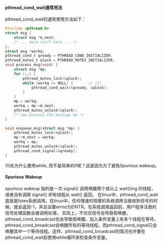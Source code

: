 <!--
author: checkking
date: 2017-03-06
title: pthread_cond_wait的虚假唤醒
tags: unix
category: unix
status: publish
summary: 温习一下spurious wakeup
-->
#### pthread_cond_wait通常用法
pthread_cond_wait的通常使用方法如下：
```c
#include <pthread.h>
struct msg {  
    struct msg *m_next;  
    /* ... more stuff here ... */  
};  
struct msg *workq;
pthread_cond_t qready = PTHREAD_COND_INITIALIZER;  
pthread_mutex_t qlock = PTHREAD_MUTEX_INITIALIZER;
void process_msg(void) {
    struct msg *mp;
    for (;;) {
        pthread_mutex_lock(&qlock);
        while (workq == NULL) {       // (1)
            pthread_cond_wait(&qready, &qlock);
        }
    }
    mp = workq;
    workq = mp->m_next;
    pthread_mutex_unlock(&qlock);
    /* now process the message mp */
}

void enqueue_msg(struct msg *mp) {
    pthread_mutex_lock(&qlock);
    mp->m_next = workq;
    workq = mp;
    pthread_mutex_unlock(&qlock);
    pthread_cond_signal(&qready);
}
```
(1)处为什么要用while, 而不是简单的if呢？这是因为为了避免Spurious wakeup。
#### Spurious Wakeup
spurious wakeup 指的是一次 signal() 调用唤醒两个或以上 wait()ing 的线程，或者没有调用 signal() 却有线程从 wait() 返回。
在linux中，pthread_cond_wait底层是futex系统调用。在linux中，任何慢速的阻塞的系统调用当接收到信号的时候，就会返回-1，并且设置errno为EINTR。在系统调用返回前，用户程序注册的信号处理函数会被调用处理。
实际上，不仅仅信号会导致假唤醒，pthread_cond_broadcast也会导致假唤醒。加入条件变量上有多个线程在等待，pthread_cond_broadcast会唤醒所有的等待线程，而pthread_cond_signal只会唤醒其中一个等待线程。这样，pthread_cond_broadcast的情况也许要在pthread_cond_wait前使用while循环来检查条件变量。
